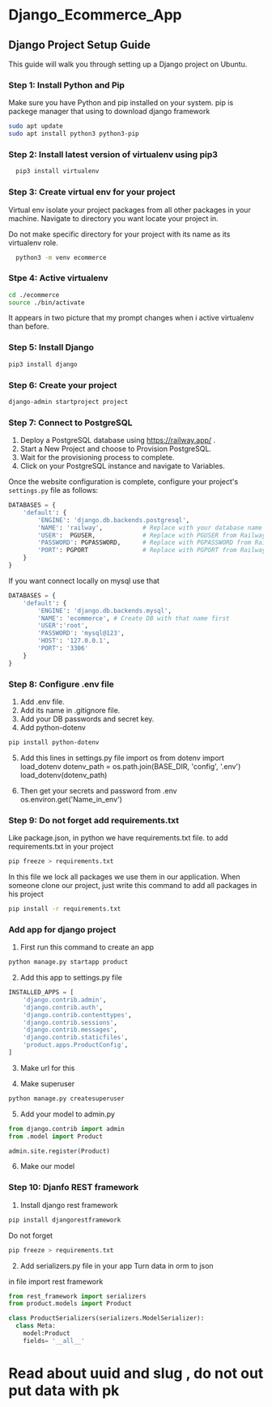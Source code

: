 # Django_Ecommerce_App

## Django Project Setup Guide

This guide will walk you through setting up a Django project on Ubuntu.

### Step 1: Install Python and Pip

Make sure you have Python and pip installed on your system.
pip is packege manager that using to download django framework

```bash
sudo apt update
sudo apt install python3 python3-pip
```

### Step 2: Install latest version of virtualenv using pip3

```bash
  pip3 install virtualenv
```


### Step 3: Create virtual env for your project
Virtual env isolate your project packages from all other packages in your machine.
Navigate to directory you want locate your project in. 

Do not make specific directory for your project with its name as its virtualenv role.

```bash
  python3 -m venv ecommerce
```


### Stpe 4: Active virtualenv 

```bash
cd ./ecommerce
source ./bin/activate
```
It appears in two picture that my prompt changes when i active virtualenv than before. 


### Step 5: Install Django

```bash
pip3 install django
```

### Step 6: Create your project

```bash
django-admin startproject project
```

### Step 7: Connect to PostgreSQL

1. Deploy a PostgreSQL database using https://railway.app/ .
2. Start a New Project and choose to Provision PostgreSQL.
3. Wait for the provisioning process to complete.
4. Click on your PostgreSQL instance and navigate to Variables.

Once the website configuration is complete, configure your project's `settings.py` file as follows:

```python
DATABASES = {
    'default': {
        'ENGINE': 'django.db.backends.postgresql',
        'NAME': 'railway',           # Replace with your database name
        'USER':  PGUSER,             # Replace with PGUSER from Railway Variables
        'PASSWORD': PGPASSWORD,      # Replace with PGPASSWORD from Railway Variables
        'PORT': PGPORT               # Replace with PGPORT from Railway Variables
    }
}
```

If you want connect locally on mysql use that

```python
DATABASES = {
    'default': {
        'ENGINE': 'django.db.backends.mysql',
        'NAME': 'ecommerce', # Create DB with that name first
        'USER':'root',
        'PASSWORD': 'mysql@123',
        'HOST': '127.0.0.1',
        'PORT': '3306'
    }
}
```
### Step 8: Configure .env file 

1. Add .env file. 
2. Add its name in .gitignore file.
3. Add your DB passwords and secret key.
4. Add python-dotenv
```bash
pip install python-dotenv
```
5. Add this lines in settings.py file
  import os
  from dotenv import load_dotenv
  dotenv_path = os.path.join(BASE_DIR, 'config', '.env')
  load_dotenv(dotenv_path)

6. Then get your secrets and password from .env
os.environ.get('Name_in_env')

### Step 9: Do not forget add requirements.txt

Like package.json, in python we have requirements.txt file.
to add requirements.txt in your project

```bash
pip freeze > requirements.txt
```
In this file we lock all packages we use them in our application.
When someone clone our project, just write this command to add all packages in his project

```bash
pip install -r requirements.txt
```

### Add app for django project

1. First run this command to create an app

```bash
python manage.py startapp product
```

2. Add this app to settings.py file 

```python
INSTALLED_APPS = [
    'django.contrib.admin',
    'django.contrib.auth',
    'django.contrib.contenttypes',
    'django.contrib.sessions',
    'django.contrib.messages',
    'django.contrib.staticfiles',
    'product.apps.ProductConfig',
]
```

3. Make url for this 

4. Make superuser

```bash
python manage.py createsuperuser
```

5. Add your model to admin.py

```python
from django.contrib import admin
from .model import Product

admin.site.register(Product)
```


6. Make our model




### Step 10: Djanfo REST framework
1. Install django rest framework

```bash
pip install djangorestframework
```
Do not forget 
```bash
pip freeze > requirements.txt
```

2. Add serializers.py file in your app
Turn data in orm to json

in file import rest framework
```python
from rest_framework import serializers
from product.models import Product

class ProductSerializers(serializers.ModelSerializer):
  class Meta:
    model:Product
    fields= '__all__'

```

# Read about uuid and slug , do not out put data with pk 

